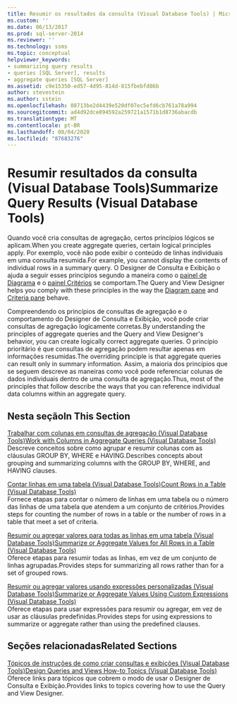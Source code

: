 ```yaml
---
title: Resumir os resultados da consulta (Visual Database Tools) | Microsoft Docs
ms.custom: ''
ms.date: 06/13/2017
ms.prod: sql-server-2014
ms.reviewer: ''
ms.technology: ssms
ms.topic: conceptual
helpviewer_keywords:
- summarizing query results
- queries [SQL Server], results
- aggregate queries [SQL Server]
ms.assetid: c9e15350-ed57-4d95-814d-815fbebfd86b
author: stevestein
ms.author: sstein
ms.openlocfilehash: 08713be2d4439e520df07ec5efd6cb761a78a994
ms.sourcegitcommit: ad4d92dce894592a259721a1571b1d8736abacdb
ms.translationtype: MT
ms.contentlocale: pt-BR
ms.lasthandoff: 08/04/2020
ms.locfileid: "87683276"
---
```

# <a name="summarize-query-results-visual-database-tools"></a><span data-ttu-id="4512e-102">Resumir resultados da consulta (Visual Database Tools)</span><span class="sxs-lookup"><span data-stu-id="4512e-102">Summarize Query Results (Visual Database Tools)</span></span>
  <span data-ttu-id="4512e-103">Quando você cria consultas de agregação, certos princípios lógicos se aplicam.</span><span class="sxs-lookup"><span data-stu-id="4512e-103">When you create aggregate queries, certain logical principles apply.</span></span> <span data-ttu-id="4512e-104">Por exemplo, você não pode exibir o conteúdo de linhas individuais em uma consulta resumida.</span><span class="sxs-lookup"><span data-stu-id="4512e-104">For example, you cannot display the contents of individual rows in a summary query.</span></span> <span data-ttu-id="4512e-105">O Designer de Consulta e Exibição o ajuda a seguir esses princípios segundo a maneira como o [painel de Diagrama](visual-database-tools.md) e o [painel Critérios](criteria-pane-visual-database-tools.md) se comportam.</span><span class="sxs-lookup"><span data-stu-id="4512e-105">The Query and View Designer helps you comply with these principles in the way the [Diagram pane](visual-database-tools.md) and [Criteria pane](criteria-pane-visual-database-tools.md) behave.</span></span>  
  
 <span data-ttu-id="4512e-106">Compreendendo os princípios de consultas de agregação e o comportamento do Designer de Consulta e Exibição, você pode criar consultas de agregação logicamente corretas.</span><span class="sxs-lookup"><span data-stu-id="4512e-106">By understanding the principles of aggregate queries and the Query and View Designer's behavior, you can create logically correct aggregate queries.</span></span> <span data-ttu-id="4512e-107">O princípio prioritário é que consultas de agregação podem resultar apenas em informações resumidas.</span><span class="sxs-lookup"><span data-stu-id="4512e-107">The overriding principle is that aggregate queries can result only in summary information.</span></span> <span data-ttu-id="4512e-108">Assim, a maioria dos princípios que se seguem descreve as maneiras como você pode referenciar colunas de dados individuais dentro de uma consulta de agregação.</span><span class="sxs-lookup"><span data-stu-id="4512e-108">Thus, most of the principles that follow describe the ways that you can reference individual data columns within an aggregate query.</span></span>  
  
## <a name="in-this-section"></a><span data-ttu-id="4512e-109">Nesta seção</span><span class="sxs-lookup"><span data-stu-id="4512e-109">In This Section</span></span>  
 [<span data-ttu-id="4512e-110">Trabalhar com colunas em consultas de agregação &#40;Visual Database Tools&#41;</span><span class="sxs-lookup"><span data-stu-id="4512e-110">Work with Columns in Aggregate Queries &#40;Visual Database Tools&#41;</span></span>](work-with-columns-in-aggregate-queries-visual-database-tools.md)  
 <span data-ttu-id="4512e-111">Descreve conceitos sobre como agrupar e resumir colunas com as cláusulas GROUP BY, WHERE e HAVING.</span><span class="sxs-lookup"><span data-stu-id="4512e-111">Describes concepts about grouping and summarizing columns with the GROUP BY, WHERE, and HAVING clauses.</span></span>  
  
 [<span data-ttu-id="4512e-112">Contar linhas em uma tabela &#40;Visual Database Tools&#41;</span><span class="sxs-lookup"><span data-stu-id="4512e-112">Count Rows in a Table &#40;Visual Database Tools&#41;</span></span>](count-rows-in-a-table-visual-database-tools.md)  
 <span data-ttu-id="4512e-113">Fornece etapas para contar o número de linhas em uma tabela ou o número das linhas de uma tabela que atendem a um conjunto de critérios.</span><span class="sxs-lookup"><span data-stu-id="4512e-113">Provides steps for counting the number of rows in a table or the number of rows in a table that meet a set of criteria.</span></span>  
  
 [<span data-ttu-id="4512e-114">Resumir ou agregar valores para todas as linhas em uma tabela &#40;Visual Database Tools&#41;</span><span class="sxs-lookup"><span data-stu-id="4512e-114">Summarize or Aggregate Values for All Rows in a Table &#40;Visual Database Tools&#41;</span></span>](summarize-or-aggregate-values-for-all-rows-in-a-table-visual-database-tools.md)  
 <span data-ttu-id="4512e-115">Oferece etapas para resumir todas as linhas, em vez de um conjunto de linhas agrupadas.</span><span class="sxs-lookup"><span data-stu-id="4512e-115">Provides steps for summarizing all rows rather than for a set of grouped rows.</span></span>  
  
 [<span data-ttu-id="4512e-116">Resumir ou agregar valores usando expressões personalizadas &#40;Visual Database Tools&#41;</span><span class="sxs-lookup"><span data-stu-id="4512e-116">Summarize or Aggregate Values Using Custom Expressions &#40;Visual Database Tools&#41;</span></span>](summarize-or-aggregate-values-using-custom-expressions-visual-database-tools.md)  
 <span data-ttu-id="4512e-117">Oferece etapas para usar expressões para resumir ou agregar, em vez de usar as cláusulas predefinidas.</span><span class="sxs-lookup"><span data-stu-id="4512e-117">Provides steps for using expressions to summarize or aggregate rather than using the predefined clauses.</span></span>  
  
## <a name="related-sections"></a><span data-ttu-id="4512e-118">Seções relacionadas</span><span class="sxs-lookup"><span data-stu-id="4512e-118">Related Sections</span></span>  
 [<span data-ttu-id="4512e-119">Tópicos de instruções de como criar consultas e exibições &#40;Visual Database Tools&#41;</span><span class="sxs-lookup"><span data-stu-id="4512e-119">Design Queries and Views How-to Topics &#40;Visual Database Tools&#41;</span></span>](design-queries-and-views-how-to-topics-visual-database-tools.md)  
 <span data-ttu-id="4512e-120">Oferece links para tópicos que cobrem o modo de usar o Designer de Consulta e Exibição.</span><span class="sxs-lookup"><span data-stu-id="4512e-120">Provides links to topics covering how to use the Query and View Designer.</span></span>  
  
  
